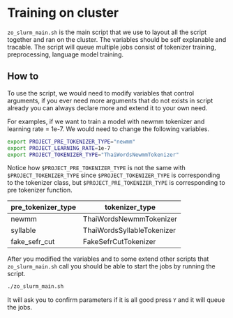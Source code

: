 # Training on cluster

`zo_slurm_main.sh` is the main script that we use to layout all the script together and ran on the cluster. The variables should be self explanable and tracable. The script will queue multiple jobs consist of tokenizer training, preprocessing, language model training.

## How to

To use the script, we would need to modify variables that control arguments, if you ever need more arguments that do not exists in script already you can always declare more and extend it to your own need.

For examples, if we want to train a model with newmm tokenizer and learning rate = 1e-7. We would need to change the following variables.

```bash
export PROJECT_PRE_TOKENIZER_TYPE="newmm"
export PROJECT_LEARNING_RATE=1e-7
export PROJECT_TOKENIZER_TYPE="ThaiWordsNewmmTokenizer"
```

Notice how `$PROJECT_PRE_TOKENIZER_TYPE` is not the same with `$PROJECT_TOKENIZER_TYPE` since `$PROJECT_TOKENIZER_TYPE` is corresponding to the tokenizer class, but  `$PROJECT_PRE_TOKENIZER_TYPE` is corresponding to pre tokenizer function.

| pre_tokenizer_type | tokenizer_type |
| ---- | ---- |
| newmm | ThaiWordsNewmmTokenizer |
| syllable | ThaiWordsSyllableTokenizer |
| fake_sefr_cut | FakeSefrCutTokenizer |

After you modified the variables and to some extend other scripts that `zo_slurm_main.sh` call you should be able to start the jobs by running the script.

```bash
./zo_slurm_main.sh
```

It will ask you to confirm parameters if it is all good press `Y` and it will queue the jobs.

